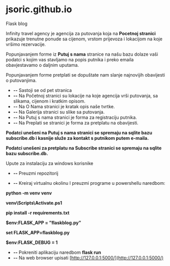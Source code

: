 # jsoric.github.io
Flask blog

Infinity travel agency je agencija za putovanja koja na **Pocetnoj stranici** prikazuje trenutne ponude sa cijenom, vrstom prijevoza i lokacijom na koje vršimo rezervacije. 

Popunjavanjem forme iz **Putuj s nama** stranice na našu bazu dolaze vaši podatci s kojim vas stavljamo na popis putnika i preko emaila obavjestavamo o daljnim uputama.

Popunjavanjem forme pretplati se dopuštate nam slanje najnovijih obavijesti o putovanjima.

- **--** Sastoji se od pet stranica
- **--** Na Početnoj stranici su lokacije na koje agencija vrši putovanja, sa slikama, cijenom i kratkim opisom.
- **--** Na O Nama stranici je kratak opis naše tvrtke.
- **--** Na Galerija stranici su slike sa putovanja.
- **--** Na Putuj s nama stranici je forma za registraciju putnika.
- **--** Na Preplati se stranici je forma za pretplatu na obavijesti.

**Podatci unešeni na Putuj s nama stranici se spremaju na sqlite bazu subscribe.db i kasnije služe za kontakt s putnikom 
  putem e-maila.**

**Podatci unešeni za pretplatu na Subscribe stranici se spremaju na sqlite bazu subscribe.db.**

Upute za instalaciju za windows korisnike

- **--** Preuzmi repozitorij

- **--** Kreiraj virtualnu okolinu I preuzmi programe u powershellu naredbom:

 **python -m venv venv**

 **venv\Scripts\Activate.ps1**

 **pip install -r requirements.txt**

 **$env:FLASK_APP = ”flaskblog.py”**

 **set FLASK\_APP=flaskblog.py**

 **$env:FLASK\_DEBUG = 1**

- **--** Pokreniti aplikaciju naredbom **flask run**
- **--** Na web browser upisati [http://127.0.0.1:5000/](http://127.0.0.1:5000/)
